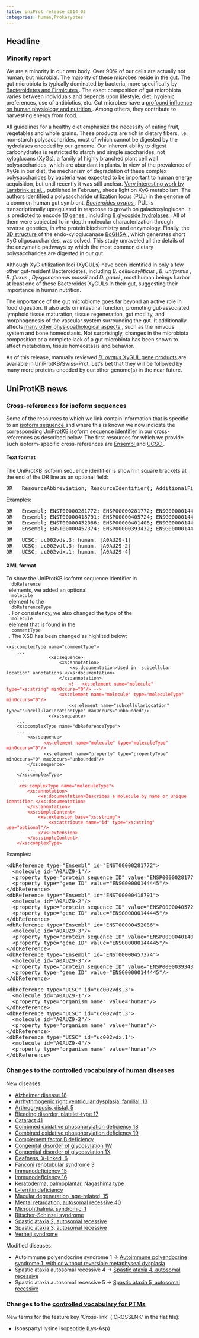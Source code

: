 ```yaml
---
title: UniProt release 2014_03
categories: human,Prokaryotes
---
```


<h2 id="Headline">
 Headline
</h2>
<h3 id="Minority_report">
 Minority report
</h3>
<p>
 We are a minority in our own body. Over 90% of our cells are actually not human, but microbial. The majority of these microbes reside in the gut. The gut microbiota is typically dominated by bacteria, more specifically by
 <a href="http://www.ncbi.nlm.nih.gov/pubmed/17183312">
  Bacteroidetes and Firmicutes
 </a>
. The exact composition of gut microbiota varies between individuals and depends upon lifestyle, diet, hygienic preferences, use of antibiotics, etc. Gut microbes have a
 <a href="http://www.ncbi.nlm.nih.gov/pubmed/15790844">
  profound influence on human physiology and nutrition
 </a>
. Among others, they contribute to harvesting energy from food.
</p>
<p>
 All guidelines for a healthy diet emphasize the necessity of eating fruit, vegetables and whole grains. These products are rich in dietary fibers, i.e. non-starch polysaccharides, most of which cannot be digested by the hydrolases encoded by our genome. Our inherent ability to digest carbohydrates is restricted to starch and simple saccharides, not xyloglucans (XyGs), a family of highly branched plant cell wall polysaccharides, which are abundant in plants. In view of the prevalence of XyGs in our diet, the mechanism of degradation of these complex polysaccharides by bacteria was expected to be important to human energy acquisition, but until recently it was still unclear.
 <a href="http://www.ncbi.nlm.nih.gov/pubmed/24463512">
  Very interesting work by Larsbrink et al.
 </a>
, published in February, sheds light on XyG metabolism. The authors identified a polysaccharide utilization locus (PUL) in the genome of a common human gut symbiont,
 <a href="http://www.uniprot.org/taxonomy/411476">
  <em>
   Bacteroides ovatus
  </em>
 </a>
. PUL is transcriptionally upregulated in response to growth on galactoxyloglucan. It is predicted to encode
 <a href="http://www.uniprot.org/uniprot/?query=24463512">
  10 genes
 </a>
, including
 <a href="http://www.uniprot.org/uniprot/?query=organism:411476+and+name:BoGH">
  8 glycoside hydrolases
 </a>
. All of them were subjected to in-depth molecular characterization through reverse genetics,
 <em>
  in vitro
 </em>
 protein biochemistry and enzymology. Finally, the
 <a href="http://www.pdb.org/pdb/explore/explore.do?pdbId=3ZMR">
  3D structure
 </a>
 of the endo-xyloglucanase
 <a href="http://www.uniprot.org/uniprot/A7LXT7">
  BoGH5A
 </a>
, which generates short XyG oligosaccharides, was solved. This study unraveled all the details of the enzymatic pathways by which the most common dietary polysaccharides are digested in our gut.
</p>
<p>
 Although XyG utilization loci (XyGULs) have been identified in only a few other gut-resident Bacteroidetes, including
 <em>
  B. cellulosyliticus
 </em>
,
 <em>
  B. uniformis
 </em>
,
 <em>
  B. fluxus
 </em>
,
 <em>
  Dysgonomonas mossii
 </em>
 and
 <em>
  D. gadei
 </em>
, most human beings harbor at least one of these Bacteroides XyGULs in their gut, suggesting their importance in human nutrition.
</p>
<p>
 The importance of the gut microbiome goes far beyond an active role in food digestion. It also acts on intestinal function, promoting gut-associated lymphoid tissue maturation, tissue regeneration, gut motility, and morphogenesis of the vascular system surrounding the gut. It additionally affects
 <a href="http://www.ncbi.nlm.nih.gov/pubmed/23435359">
  many other physiopathological aspects
 </a>
, such as the nervous system and bone homeostasis. Not surprisingly, changes in the microbiota composition or a complete lack of a gut microbiota has been shown to affect metabolism, tissue homeostasis and behavior.
</p>
<p>
 As of this release, manually reviewed
 <a href="http://www.uniprot.org/uniprot/?query=citation:24463512">
  <em>
   B. ovatus
  </em>
  XyGUL gene products
 </a>
 are available in UniProtKB/Swiss-Prot. Let's bet that they will be followed by many more proteins encoded by our other genome(s) in the near future.
</p>
<h2 id="UniProtKB_news">
 UniProtKB news
</h2>
<h3 id="Cross_references_for_isoform_sequences">
 Cross-references for isoform sequences
</h3>
<p>
 Some of the resources to which we link contain information that is specific to an
 <a href="http://www.uniprot.org/manual/alternative%5Fproducts">
  isoform sequence
 </a>
 and where this is known we now indicate the corresponding UniProtKB isoform sequence identifier in our cross-references as described below. The first resources for which we provide such isoform-specific cross-references are
 <a href="http://www.ensembl.org/">
  Ensembl
 </a>
 and
 <a href="http://genome.ucsc.edu">
  UCSC
 </a>
 .
</p>
<h4 id="Text_format">
 Text format
</h4>
<p>
 The UniProtKB isoform sequence identifier is shown in square brackets at the end of the DR line as an optional field:
</p>
<pre>DR   ResourceAbbreviation; ResourceIdentifier(; AdditionalField)+. [IsoId]
</pre>
<p>
 Examples:
</p>
<pre>DR   Ensembl; ENST00000281772; ENSP00000281772; ENSG00000144445. [A0AUZ9-1]
DR   Ensembl; ENST00000418791; ENSP00000405724; ENSG00000144445. [A0AUZ9-2]
DR   Ensembl; ENST00000452086; ENSP00000401408; ENSG00000144445. [A0AUZ9-3]
DR   Ensembl; ENST00000457374; ENSP00000393432; ENSG00000144445. [A0AUZ9-3]
</pre>
<pre>DR   UCSC; uc002vds.3; human. [A0AUZ9-1]
DR   UCSC; uc002vdt.3; human. [A0AUZ9-2]
DR   UCSC; uc002vdx.1; human. [A0AUZ9-4]
</pre>
<h4 id="XML_format">
 XML format
</h4>
<p>
 To show the UniProtKB isoform sequence identifier in
 <code>
  dbReference
 </code>
 elements, we added an optional
 <code>
  molecule
 </code>
 element to the
 <code>
  dbReferenceType
 </code>
. For consistency, we also changed the type of the
 <code>
  molecule
 </code>
 element that is found in the
 <code>
  commentType
 </code>
. The XSD has been changed as highlited below:
</p>
<pre><code>&lt;xs:complexType name="commentType"&gt;
    ...
                &lt;xs:sequence&gt;
                    &lt;xs:annotation&gt;
                        &lt;xs:documentation&gt;Used in 'subcellular location' annotations.&lt;/xs:documentation&gt;
                    &lt;/xs:annotation&gt;</code>
                    <code style="color: red;">&lt;!-- &lt;xs:element name="molecule" type="xs:string" minOccurs="0"/&gt; --&gt;
                    &lt;xs:element name="molecule" type="moleculeType" minOccurs="0"/&gt;</code>
                    <code>&lt;xs:element name="subcellularLocation" type="subcellularLocationType" maxOccurs="unbounded"/&gt;
                &lt;/xs:sequence&gt;
    ...
    &lt;xs:complexType name="dbReferenceType"&gt;
    ...
        &lt;xs:sequence&gt;</code>
            <code style="color: red;">&lt;xs:element name="molecule" type="moleculeType" minOccurs="0"/&gt;</code>
            <code>&lt;xs:element name="property" type="propertyType" minOccurs="0" maxOccurs="unbounded"/&gt;
        &lt;/xs:sequence&gt;
        ...
    &lt;/xs:complexType&gt;
    ...</code>
    <code style="color: red;">&lt;xs:complexType name="moleculeType"&gt;
        &lt;xs:annotation&gt;
            &lt;xs:documentation&gt;Describes a molecule by name or unique identifier.&lt;/xs:documentation&gt;
        &lt;/xs:annotation&gt;
        &lt;xs:simpleContent&gt;
            &lt;xs:extension base="xs:string"&gt;
                &lt;xs:attribute name="id" type="xs:string" use="optional"/&gt;
            &lt;/xs:extension&gt;
        &lt;/xs:simpleContent&gt;
    &lt;/xs:complexType&gt;</code>
</pre>
<p>
 Examples:
</p>
<pre>&lt;dbReference type="Ensembl" id="ENST00000281772"&gt;
  &lt;molecule id="A0AUZ9-1"/&gt;
  &lt;property type="protein sequence ID" value="ENSP00000281772"/&gt;
  &lt;property type="gene ID" value="ENSG00000144445"/&gt;
&lt;/dbReference&gt;
&lt;dbReference type="Ensembl" id="ENST00000418791"&gt;
  &lt;molecule id="A0AUZ9-2"/&gt;
  &lt;property type="protein sequence ID" value="ENSP00000405724"/&gt;
  &lt;property type="gene ID" value="ENSG00000144445"/&gt;
&lt;/dbReference&gt;
&lt;dbReference type="Ensembl" id="ENST00000452086"&gt;
  &lt;molecule id="A0AUZ9-3"/&gt;
  &lt;property type="protein sequence ID" value="ENSP00000401408"/&gt;
  &lt;property type="gene ID" value="ENSG00000144445"/&gt;
&lt;/dbReference&gt;
&lt;dbReference type="Ensembl" id="ENST00000457374"&gt;
  &lt;molecule id="A0AUZ9-3"/&gt;
  &lt;property type="protein sequence ID" value="ENSP00000393432"/&gt;
  &lt;property type="gene ID" value="ENSG00000144445"/&gt;
&lt;/dbReference&gt;
</pre>
<pre>&lt;dbReference type="UCSC" id="uc002vds.3"&gt;
  &lt;molecule id="A0AUZ9-1"/&gt;
  &lt;property type="organism name" value="human"/&gt;
&lt;/dbReference&gt;
&lt;dbReference type="UCSC" id="uc002vdt.3"&gt;
  &lt;molecule id="A0AUZ9-2"/&gt;
  &lt;property type="organism name" value="human"/&gt;
&lt;/dbReference&gt;
&lt;dbReference type="UCSC" id="uc002vdx.1"&gt;
  &lt;molecule id="A0AUZ9-4"/&gt;
  &lt;property type="organism name" value="human"/&gt;
&lt;/dbReference&gt;
</pre>
<h3 id="Changes_to_the__a_href___docs_humdisease__controlled_vocabulary_of_human_diseases__a_">
 Changes to the
 <a href="http://www.uniprot.org/docs/humdisease">
  controlled vocabulary of human diseases
 </a>
</h3>
<p>
 New diseases:
</p>
<ul>
 <li>
  <a href="http://www.uniprot.org/diseases/DI-04003">
   Alzheimer disease 18
  </a>
 </li>
 <li>
  <a href="http://www.uniprot.org/diseases/DI-04014">
   Arrhythmogenic right ventricular dysplasia, familial, 13
  </a>
 </li>
 <li>
  <a href="http://www.uniprot.org/diseases/DI-04009">
   Arthrogryposis, distal, 5
  </a>
 </li>
 <li>
  <a href="http://www.uniprot.org/diseases/DI-04008">
   Bleeding disorder, platelet-type 17
  </a>
 </li>
 <li>
  <a href="http://www.uniprot.org/diseases/DI-04010">
   Cataract 41
  </a>
 </li>
 <li>
  <a href="http://www.uniprot.org/diseases/DI-03996">
   Combined oxidative phosphorylation deficiency 18
  </a>
 </li>
 <li>
  <a href="http://www.uniprot.org/diseases/DI-04002">
   Combined oxidative phosphorylation deficiency 19
  </a>
 </li>
 <li>
  <a href="http://www.uniprot.org/diseases/DI-04018">
   Complement factor B deficiency
  </a>
 </li>
 <li>
  <a href="http://www.uniprot.org/diseases/DI-04006">
   Congenital disorder of glycosylation 1W
  </a>
 </li>
 <li>
  <a href="http://www.uniprot.org/diseases/DI-04007">
   Congenital disorder of glycosylation 1X
  </a>
 </li>
 <li>
  <a href="http://www.uniprot.org/diseases/DI-04012">
   Deafness, X-linked, 6
  </a>
 </li>
 <li>
  <a href="http://www.uniprot.org/diseases/DI-03997">
   Fanconi renotubular syndrome 3
  </a>
 </li>
 <li>
  <a href="http://www.uniprot.org/diseases/DI-04000">
   Immunodeficiency 15
  </a>
 </li>
 <li>
  <a href="http://www.uniprot.org/diseases/DI-04001">
   Immunodeficiency 16
  </a>
 </li>
 <li>
  <a href="http://www.uniprot.org/diseases/DI-04005">
   Keratoderma, palmoplantar, Nagashima type
  </a>
 </li>
 <li>
  <a href="http://www.uniprot.org/diseases/DI-04015">
   L-ferritin deficiency
  </a>
 </li>
 <li>
  <a href="http://www.uniprot.org/diseases/DI-03998">
   Macular degeneration, age-related, 15
  </a>
 </li>
 <li>
  <a href="http://www.uniprot.org/diseases/DI-04004">
   Mental retardation, autosomal recessive 40
  </a>
 </li>
 <li>
  <a href="http://www.uniprot.org/diseases/DI-04013">
   Microphthalmia, syndromic, 1
  </a>
 </li>
 <li>
  <a href="http://www.uniprot.org/diseases/DI-04011">
   Ritscher-Schinzel syndrome
  </a>
 </li>
 <li>
  <a href="http://www.uniprot.org/diseases/DI-04016">
   Spastic ataxia 2, autosomal recessive
  </a>
 </li>
 <li>
  <a href="http://www.uniprot.org/diseases/DI-04017">
   Spastic ataxia 3, autosomal recessive
  </a>
 </li>
 <li>
  <a href="http://www.uniprot.org/diseases/DI-03999">
   Verheij syndrome
  </a>
 </li>
</ul>
<p>
 Modified diseases:
</p>
<ul>
 <li>
  Autoimmune polyendocrine syndrome 1 -&gt;
  <a href="http://www.uniprot.org/diseases/DI-01198">
   Autoimmune polyendocrine syndrome 1, with or without reversible metaphyseal dysplasia
  </a>
 </li>
 <li>
  Spastic ataxia autosomal recessive 4 -&gt;
  <a href="http://www.uniprot.org/diseases/DI-02952">
   Spastic ataxia 4, autosomal recessive
  </a>
 </li>
 <li>
  Spastic ataxia autosomal recessive 5 -&gt;
  <a href="http://www.uniprot.org/diseases/DI-03374">
   Spastic ataxia 5, autosomal recessive
  </a>
 </li>
</ul>
<h3 id="Changes_to_the__a_href___docs_ptmlist__controlled_vocabulary_for_PTMs__a_">
 Changes to the
 <a href="http://www.uniprot.org/docs/ptmlist">
  controlled vocabulary for PTMs
 </a>
</h3>
<p>
 New terms for the feature key 'Cross-link' ('CROSSLNK' in the flat file):
</p>
<ul>
 <li>
  Isoaspartyl lysine isopeptide (Lys-Asp)
 </li>
</ul>